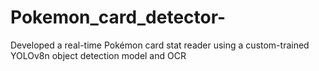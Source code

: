 # Pokemon_card_detector-
Developed a real-time Pokémon card stat reader using a custom-trained YOLOv8n object detection model and OCR
